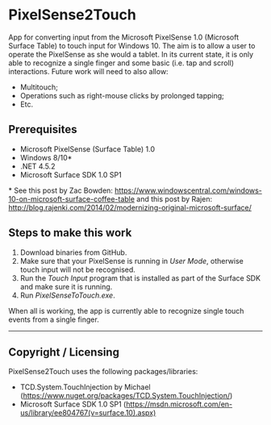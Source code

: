  # PixelSense2Touch
App for converting input from the Microsoft PixelSense 1.0 (Microsoft Surface Table) to touch input for Windows 10. The aim is to allow a user to operate the PixelSense as she would a tablet.
In its current state, it is only able to recognize a single finger and some basic (i.e. tap and scroll) interactions.
Future work will need to also allow:
- Multitouch;
- Operations such as right-mouse clicks by prolonged tapping;
- Etc.

## Prerequisites
- Microsoft PixelSense (Surface Table) 1.0
- Windows 8/10\*
- .NET 4.5.2
- Microsoft Surface SDK 1.0 SP1

\* See this post by Zac Bowden: https://www.windowscentral.com/windows-10-on-microsoft-surface-coffee-table and this post by Rajen: http://blog.rajenki.com/2014/02/modernizing-original-microsoft-surface/

## Steps to make this work
1. Download binaries from GitHub.
2. Make sure that your PixelSense is running in *User Mode*, otherwise touch input will not be recognised.
2. Run the _Touch Input_ program that is installed as part of the Surface SDK and make sure it is running.
3. Run _PixelSenseToTouch.exe_.

When all is working, the app is currently able to recognize single touch events from a single finger.

----
## Copyright / Licensing
PixelSense2Touch uses the following packages/libraries:
- TCD.System.TouchInjection by Michael (https://www.nuget.org/packages/TCD.System.TouchInjection/)
- Microsoft Surface SDK 1.0 SP1 (https://msdn.microsoft.com/en-us/library/ee804767(v=surface.10).aspx)
